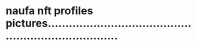 # naufa nft profiles pictures.........................................................................
